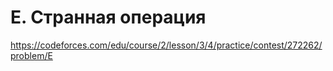 # E. Странная операция

https://codeforces.com/edu/course/2/lesson/3/4/practice/contest/272262/problem/E
